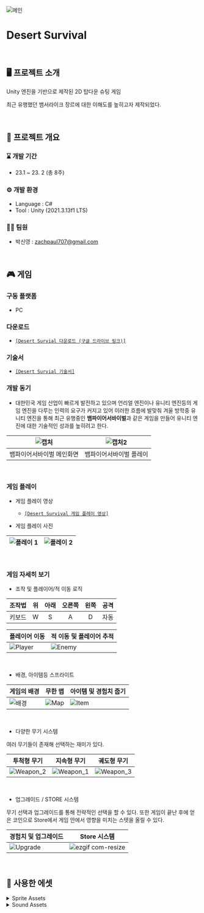 ![메인](https://github.com/zachpaul7/Desert_Survival/assets/60610390/408b8b32-e0ea-4c48-bbc5-3af26687451e)

# Desert Survival
<br/>

## 🖥 프로젝트 소개
Unity 엔진을 기반으로 제작된 2D 탑다운 슈팅 게임

최근 유행했던 뱀서라이크 장르에 대한 이해도를 높히고자 제작되었다.

<br/>

## 📢 프로젝트 개요
### ⌛ 개발 기간
- 23.1 ~ 23. 2 (총 8주)

### ⚙ 개발 환경
- Language : C#
- Tool : Unity (2021.3.13f1 LTS)

### 👩‍💻 팀원
- 박신영 : zachpaul707@gmail.com

<br/>

## 🎮 게임
### 구동 플랫폼 
- PC

### 다운로드
- [```[Desert Survial 다운로드 (구글 드라이브 링크)]```](https://drive.google.com/file/d/1HgX5sLF5sVc0NzdDUDHy5YpNeMChVwuu/view?usp=drive_link)

### 기술서
- [```[Desert Survial 기술서]```](https://drive.google.com/file/d/1K30l8I0RPj-OAQrz0xnbfSnm66s5X5Qp/view?usp=drive_link)

### 개발 동기
- 대한민국 게임 산업이 빠르게 발전하고 있으며 언리얼 엔진이나 유니티 엔진등의 게임 엔진을 다루는 인력의 요구가 커지고 있어 이러한 흐름에 발맞춰 겨울 방학중 유니티 엔진을 통해 최근 유행중인 **뱀파이어서바이벌**과 같은 게임을 만들어 유니티 엔진에 대한 기술적인 성과를 높히려고 한다.

|![캡처](https://github.com/zachpaul7/Conquering_the_Universe_Alone/assets/60610390/c7a4e1bb-53f5-467e-9af5-7fb447eef766)|![캡처2](https://github.com/zachpaul7/Conquering_the_Universe_Alone/assets/60610390/f6190606-6221-4071-ae72-f635c89610f1)|
|------|---|
| 뱀파이어서바이벌 메인화면 | 뱀파이어서바이벌 플레이 |
<br/>

### 게임 플레이
- 게임 플레이 영상
  - [```[Desert Survival 게임 플레이 영상]```](https://drive.google.com/file/d/1e8ZseRmmKiHovREAUEZkr98MoeBzcQAP/view?usp=drive_link)

- 게임 플레이 사진

|![플레이 1](https://github.com/zachpaul7/Conquering_the_Universe_Alone/assets/60610390/6a68f4c1-dbd1-478e-a06e-e4e297c1c90c)|![플레이 2](https://github.com/zachpaul7/Conquering_the_Universe_Alone/assets/60610390/21e2dc0a-bdee-4203-b174-03b5697135ea)|
|---|---|

<br/>

### 게임 자세히 보기
- 조작 및 플레이어/적 이동 로직

| 조작법      | 위 | 아래 | 오른쪽 | 왼쪽 | 공격  |
|:-----------:|:--:|:---:|:------:|:---:|:----:|
|   키보드    |  W |  S  |   A    |  D  | 자동 |

| 플레이어 이동 | 적 이동 및 플레이어 추적 |
|---|---|
|![Player](https://github.com/zachpaul7/Conquering_the_Universe_Alone/assets/60610390/5ab212ef-8c87-4c77-837f-ce106891ad53)|![Enemy](https://github.com/zachpaul7/Conquering_the_Universe_Alone/assets/60610390/5aac1726-a868-4204-bf65-9f15e9144947)|
<br/>

- 배경, 아이템등 스프라이트
  
| 게임의 배경 | 무한 맵 | 아이템 및 경험치 줍기 |
|---|---|---|
|![배경](https://github.com/zachpaul7/Conquering_the_Universe_Alone/assets/60610390/6fb0b7cc-96f2-4a50-8c96-9c0dce8ebaa9)|![Map](https://github.com/zachpaul7/Conquering_the_Universe_Alone/assets/60610390/f160a22e-9d0d-4310-8f59-ed4795adcc77)|![Item](https://github.com/zachpaul7/Conquering_the_Universe_Alone/assets/60610390/4796f26a-c166-4e09-a3ba-9531b992d5d0)|
<br/>

- 다양한 무기 시스템

여러 무기들이 존재해 선택하는 재미가 있다.

|투척형 무기|지속형 무기|궤도형 무기|
|---|---|---|
|![Weapon_2](https://github.com/zachpaul7/Conquering_the_Universe_Alone/assets/60610390/007cedcf-1af8-4204-a611-0fc5b0726b3b)|![Weapon_1](https://github.com/zachpaul7/Conquering_the_Universe_Alone/assets/60610390/cf0aa4ec-d097-40c1-ba3d-6f232f9b08ee)|![Weapon_3](https://github.com/zachpaul7/Conquering_the_Universe_Alone/assets/60610390/5f3ea5d5-dd6e-45d0-96b3-3a13ea9b1537)|
<br/>

- 업그레이드 / STORE 시스템

무기 선택과 업그레이드를 통해 전략적인 선택을 할 수 있다. 또한 게임이 끝난 후에 얻은 코인으로 Store에서 게임 안에서 영향을 미치는 스텟을 올릴 수 있다.

|경험치 및 업그레이드|Store 시스템|
|---|---|
|![Upgrade](https://github.com/zachpaul7/Conquering_the_Universe_Alone/assets/60610390/813f6aef-06d1-49e7-a9cb-02d7daffce84)|![ezgif com-resize](https://github.com/zachpaul7/Conquering_the_Universe_Alone/assets/60610390/8a27cef5-47ce-45c9-b4ff-88896b49ddea)|
<br/>

## 🛒 사용한 에셋

<details>
  <summary>Sprite Assets</summary>
  - Player, Some Enemy and Objects - https://assetstore.unity.com/packages/2d/undead-survivor-assets-pack-238068 <br>
  - Enemy - https://itch.io/queue/c/817912/pixel-art-survival-platformer?game_id=623876 <br>
</details>

<details>
  <summary>Sound Assets</summary>
  - MainMenu - Music: Memeface Rockathon by Alexander Nakarada / Free download: https://filmmusic.io/song/10258-memeface-rockathon <br>
  - License : CC BY 4.0 https://filmmusic.io/standard-license <br>
</details>
